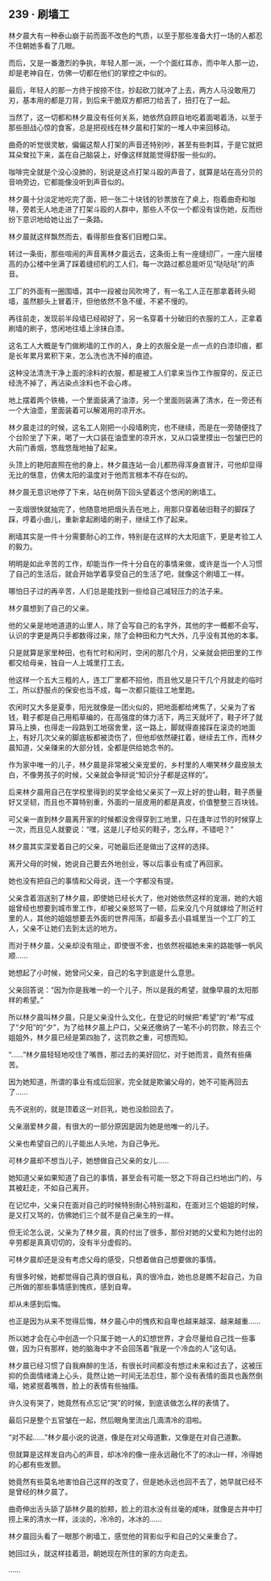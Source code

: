 ## 239 · 刷墙工

林夕晨大有一种泰山崩于前而面不改色的气质，以至于那些准备大打一场的人都忍不住朝她多看了几眼。

而后，又是一番激烈的争执，年轻人那一派，一个个面红耳赤，而中年人那一边，却是老神自在，仿佛一切都在他们的掌控之中似的。

最后，年轻人的那一方终于按捺不住，抄起砍刀就冲了上去，两方人马没敢用刀刃，基本用的都是刀背，到后来干脆双方都把刀给丢了，扭打在了一起。

当然了，这一切都和林夕晨没有任何关系，她依然自顾自地吃着面喝着汤，以至于那些胆战心惊的食客，总是把视线在林夕晨和打架的一堆人中来回移动。

曲奇的听觉很灵敏，偏偏这帮人打架的声音还特别吵，甚至有些刺耳，于是它就把耳朵耷拉下来，盖在自己脑袋上，好像这样就能觉得舒服一些似的。

咖啡完全就是个没心没肺的，别说是这点打架斗殴的声音了，就算是站在高分贝的音响旁边，它都能像没听到声音似的。

林夕晨十分淡定地吃完了面，把一张二十块钱的钞票放在了桌上，抱着曲奇和咖啡，旁若无人地走进了打架斗殴的人群中，那些人不仅一个都没有误伤她，反而纷纷下意识地给她让出了一条路。

林夕晨就这样飘然而去，看得那些食客们目瞪口呆。

转过一条街，那些喧闹的声音离林夕晨远去，这条街上有一座缝纫厂，一座六层楼高的办公楼中坐满了踩着缝纫机的工人们，每一次路过都总能听见“哒哒哒”的声音。

工厂的外面有一圈围墙，其中一段被台风吹垮了，有一名工人正在那拿着砖头砌墙，虽然额头上冒着汗，但他依然不急不缓，不紧不慢的。

再往前走，发现前半段墙已经砌好了，另一名穿着十分破旧的衣服的工人，正拿着刷墙的刷子，悠闲地往墙上涂抹白漆。

这名工人大概是专门做刷墙的工作的人，身上的衣服全是一点一点的白漆印痕，都是长年累月累积下来，怎么洗也洗不掉的痕迹。

这种没法清洗干净上面的涂料的衣服，都是被工人们拿来当作工作服穿的，反正已经洗不掉了，再沾染点涂料也不会心疼。

地上摆着两个铁桶，一个里面装满了油漆，另一个里面则装满了清水，在一旁还有一个大油壶，里面装着可以解渴用的凉开水。

林夕晨走过的时候，这名工人刚把一小段墙刷完，也不继续，而是在一旁随便找了个台阶坐了下来，喝了一大口装在油壶里的凉开水，又从口袋里摸出一包皱巴巴的大前门香烟，悠哉悠哉地抽了起来。

头顶上的艳阳直照在他的身上，林夕晨连站一会儿都热得浑身直冒汗，可他却显得无比的惬意，仿佛太阳的温度对于他而言根本不存在似的。

林夕晨无意识地停了下来，站在树荫下回头望着这个悠闲的刷墙工。

一支烟很快就抽完了，他随意地把烟头丢在地上，用那只穿着破旧鞋子的脚踩了踩，哼着小曲儿，重新拿起刷墙的刷子，继续工作了起来。

刷墙其实是一件十分需要耐心的工作，特别是在这样的大太阳底下，更是考验工人的毅力。

明明是如此辛苦的工作，却能当作一件十分自在的事情来做，或许是当一个人习惯了自己的生活后，就会开始学着享受自己的生活了吧，就像这个刷墙工一样。

哪怕日子过的再辛苦，人们总是能找到一些给自己减轻压力的法子来。

林夕晨想到了自己的父亲。

他的父亲是地地道道的山里人，除了会写自己的名字外，其他的字一概都不会写，认识的字更是两只手都数得过来，除了会种田和力气大外，几乎没有其他的本事。

只是就算是家里种田，也有忙时和闲时，空闲的那几个月，父亲就会把田里的工作都交给母亲，独自一人上城里打工去。

他这样一个五大三粗的人，连工厂里都不招他，而且他又是只干几个月就走的临时工，所以舒服点的保安也当不成，每一次都只能往工地里跑。

农闲时又大多是夏季，阳光就像是一团火似的，把地面都给烤焦了，父亲为了省钱，鞋子都是自己用稻草编的，在高强度的体力活下，两三天就坏了，鞋子坏了就算马上换，也得走一段路到工地宿舍里，这一路上，脚就得直接踩在滚烫的地面上，有好几次父亲的脚底板都被烫伤了，但他却依然硬扛着，继续去工作，而林夕晨知道，父亲赚来的大部分钱，全都是供给她念书的。

作为家中唯一的儿子，林夕晨是非常被父亲宠爱的，乡村里的人嘲笑林夕晨皮肤太白，不像男孩子的时候，父亲就会争辩说“知识分子都是这样的”。

后来林夕晨用自己在学校里得到的奖学金给父亲买了一双上好的登山鞋，鞋子质量好又坚韧，而且也不算特别重，外面的一层皮用的都是真皮，价值整整三百块钱。

可父亲一直到林夕晨离开家的时候都没舍得穿到工地里，只在逢年过节的时候穿上一次，而且见人就要说：“嘿，这是儿子给买的鞋子，怎么样，不错吧？”

林夕晨其实深爱着自己的父亲，可她最后还是做出了这样的选择。

离开父母的时候，她说自己要去外地创业，等以后事业有成了再回家。

她也没有把自己的事情和父母说，连一个字都没有提。

父亲含着泪送别了林夕晨，即使她已经长大了，他对她依然这样的宠溺，她的大姐姐曾经也想要到城市里工作，却被父亲怒骂了一顿，后来没几个月就嫁给了附近村里的人，其他的姐姐想要去外面的世界闯荡，却最多去小县城里当一个工厂的工人，父亲不让她们去到太远的地方。

而对于林夕晨，父亲却没有阻止，即使很不舍，也依然祝福她未来的路能够一帆风顺……

她想起了小时候，她曾问父亲，自己的名字到底是什么意思。

父亲回答说：“因为你是我唯一的一个儿子，所以是我的希望，就像早晨的太阳那样的希望。”

所以林夕晨叫林夕晨，只是父亲没什么文化，在登记的时候把“希望”的“希”写成了“夕阳”的“夕”，为了给林夕晨上户口，父亲还缴纳了一笔不小的罚款，除去三个姐姐外，林夕晨已经是第四胎了，这罚款之重，可想而知。

“……”林夕晨轻轻地咬住了嘴唇，那过去的美好回忆，对于她而言，竟然有些痛苦。

因为她知道，所谓的事业有成后回家，完全就是欺骗父母的，她不可能再回去了……

先不说别的，就是顶着这一对巨乳，她也没脸回去了。

父亲溺爱林夕晨，有很大的一部分原因是因为她是他唯一的儿子。

父亲也希望自己的儿子能出人头地，为自己争光。

可林夕晨却不想当儿子，她想做自己父亲的女儿……

她知道父亲如果知道了自己的事情，甚至会有可能一怒之下将自己扫地出门的，与其被赶走，不如自己离开。

在记忆中，父亲只在面对自己的时候特别耐心特别温和，在面对三个姐姐的时候，是又打又骂的，仿佛她们三个就不是自己亲生的一样。

但无论怎么说，父亲为了林夕晨，真的付出了很多，那份对她的父爱和为她付出的辛劳都是真真切切的，没有半分虚假的。

可林夕晨却还是没有考虑父母的感受，只想着做自己想要做的事情。

有很多时候，她都觉得自己真的很自私，真的很冷血，她也总是瞧不起自己，为自己所做的那些事情感到愧疚，感到自卑。

却从未感到后悔。

也正是因为从来不觉得后悔，林夕晨心中的愧疚和自卑也越来越深、越来越重……

所以她才会在心中创造一个只属于她一人的幻想世界，才会尽量给自己找一些事做，因为只有那样，她的脑海中才不会回荡着“我是一个冷血的人”这句话。

林夕晨已经习惯了自我麻醉的生活，有很长时间都没有想过未来和过去了，这被压抑的负面情绪涌上心头，竟然让她一时间无法忍住，那个没有表情的面具也轰然倒塌，她紧抿着嘴唇，脸上的表情有些抽搐。

许久没有哭了，她竟然有点忘记“哭”的时候，到底该做怎么样的表情了。

最后只是整个五官皱在一起，然后眼角里流出几滴清冷的泪啦。

“对不起……”林夕晨小说的说道，像是在对父母道歉，又像是在对自己道歉。

但就算是这样发自内心的声音，却冰冷的像一座永远融化不了的冰山一样，冷得她的心都有些发颤。

她竟然有些莫名地害怕自己这样的改变了，但是她永远也回不去了，她早就已经不是曾经的林夕晨了。

曲奇伸出舌头舔了舔林夕晨的脸颊，脸上的泪水没有丝毫的咸味，就像是古井中打捞上来的清水一样，淡淡的，冷冷的，冰冰的……

林夕晨回头看了一眼那个刷墙工，感觉他的背影似乎和自己的父亲重合了。

她回过头，就这样挂着泪，朝她现在所住的家的方向走去。

……
